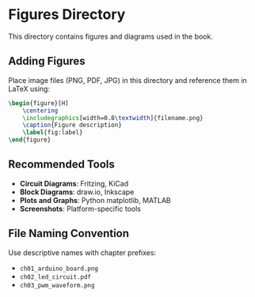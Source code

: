 # Figures Directory

This directory contains figures and diagrams used in the book.

## Adding Figures

Place image files (PNG, PDF, JPG) in this directory and reference them in LaTeX using:

```latex
\begin{figure}[H]
    \centering
    \includegraphics[width=0.8\textwidth]{filename.png}
    \caption{Figure description}
    \label{fig:label}
\end{figure}
```

## Recommended Tools

- **Circuit Diagrams**: Fritzing, KiCad
- **Block Diagrams**: draw.io, Inkscape
- **Plots and Graphs**: Python matplotlib, MATLAB
- **Screenshots**: Platform-specific tools

## File Naming Convention

Use descriptive names with chapter prefixes:
- `ch01_arduino_board.png`
- `ch02_led_circuit.pdf`
- `ch03_pwm_waveform.png`
